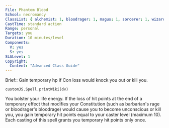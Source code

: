 ```yaml
---
File: Phantom Blood
School: necromancy
ClassList: { alchemist: 1, bloodrager: 1, magus: 1, sorcerer: 1, wizard: 1, spiritualist: 1 }
CastTime: standard action
Range: personal
Targets: you
Duration: 10 minutes/level
Components:
  V: yes
  S: yes
SLALevel: 1
Copyright:
  Content: "Advanced Class Guide"
---
```

Brief:: Gain temporary hp if Con loss would knock you out or kill you.

```dataviewjs
customJS.Spell.printWiki(dv)
```

You bolster your life energy. If the loss of hit points at the end of a temporary effect that modifies your Constitution (such as barbarian's rage or bloodrager's bloodrage) would cause you to become unconscious or kill you, you gain temporary hit points equal to your caster level (maximum 10). Each casting of this spell grants you temporary hit points only once.
